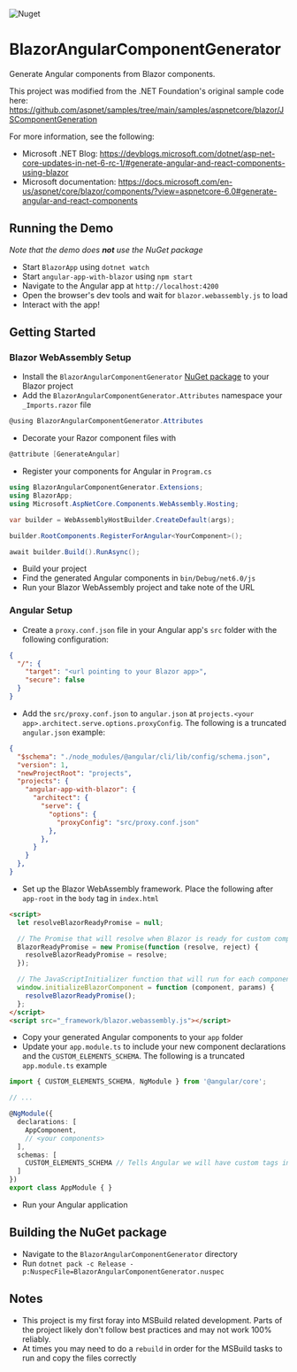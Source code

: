 ![Nuget](https://img.shields.io/nuget/v/BlazorAngularComponentGenerator?style=flat-square)

# BlazorAngularComponentGenerator

Generate Angular components from Blazor components.

This project was modified from the .NET Foundation's original sample code here: https://github.com/aspnet/samples/tree/main/samples/aspnetcore/blazor/JSComponentGeneration

For more information, see the following:
* Microsoft .NET Blog: https://devblogs.microsoft.com/dotnet/asp-net-core-updates-in-net-6-rc-1/#generate-angular-and-react-components-using-blazor
* Microsoft documentation: https://docs.microsoft.com/en-us/aspnet/core/blazor/components/?view=aspnetcore-6.0#generate-angular-and-react-components

## Running the Demo

_Note that the demo does **not** use the NuGet package_

* Start `BlazorApp` using `dotnet watch`
* Start `angular-app-with-blazor` using `npm start`
* Navigate to the Angular app at `http://localhost:4200`
* Open the browser's dev tools and wait for `blazor.webassembly.js` to load
* Interact with the app!

## Getting Started

### Blazor WebAssembly Setup

* Install the `BlazorAngularComponentGenerator` [NuGet package](https://www.nuget.org/packages/BlazorAngularComponentGenerator/) to your Blazor project
* Add the `BlazorAngularComponentGenerator.Attributes` namespace your `_Imports.razor` file
```C#
@using BlazorAngularComponentGenerator.Attributes
```
* Decorate your Razor component files with
```C#
@attribute [GenerateAngular]
```
* Register your components for Angular in `Program.cs`
```C#
using BlazorAngularComponentGenerator.Extensions;
using BlazorApp;
using Microsoft.AspNetCore.Components.WebAssembly.Hosting;

var builder = WebAssemblyHostBuilder.CreateDefault(args);

builder.RootComponents.RegisterForAngular<YourComponent>();

await builder.Build().RunAsync();
```
* Build your project
* Find the generated Angular components in `bin/Debug/net6.0/js`
* Run your Blazor WebAssembly project and take note of the URL

### Angular Setup

* Create a `proxy.conf.json` file in your Angular app's `src` folder with the following configuration:
```JSON
{
  "/": {
    "target": "<url pointing to your Blazor app>",
    "secure": false
  }
}
```
* Add the `src/proxy.conf.json` to `angular.json` at `projects.<your app>.architect.serve.options.proxyConfig`. The following is a truncated `angular.json` example:
```JSON
{
  "$schema": "./node_modules/@angular/cli/lib/config/schema.json",
  "version": 1,
  "newProjectRoot": "projects",
  "projects": {
    "angular-app-with-blazor": {
      "architect": {
        "serve": {
          "options": {
            "proxyConfig": "src/proxy.conf.json"
          },
        },
      }
    }
  },
}
```
* Set up the Blazor WebAssembly framework. Place the following after `app-root` in the `body` tag in `index.html`
```HTML
<script>
  let resolveBlazorReadyPromise = null;

  // The Promise that will resolve when Blazor is ready for custom components
  BlazorReadyPromise = new Promise(function (resolve, reject) {
    resolveBlazorReadyPromise = resolve;
  });

  // The JavaScriptInitializer function that will run for each component when Blazor is ready for that component
  window.initializeBlazorComponent = function (component, params) {
    resolveBlazorReadyPromise();
  };
</script>
<script src="_framework/blazor.webassembly.js"></script>
```
* Copy your generated Angular components to your `app` folder
* Update your `app.module.ts` to include your new component declarations and the `CUSTOM_ELEMENTS_SCHEMA`. The following is a truncated `app.module.ts` example
```TypeScript
import { CUSTOM_ELEMENTS_SCHEMA, NgModule } from '@angular/core';

// ...

@NgModule({
  declarations: [
    AppComponent,
    // <your components>
  ],
  schemas: [
    CUSTOM_ELEMENTS_SCHEMA // Tells Angular we will have custom tags in our templates
  ]
})
export class AppModule { }
```
* Run your Angular application

## Building the NuGet package

* Navigate to the `BlazorAngularComponentGenerator` directory
* Run `dotnet pack -c Release -p:NuspecFile=BlazorAngularComponentGenerator.nuspec`

## Notes

* This project is my first foray into MSBuild related development. Parts of the project likely don't follow best practices and may not work 100% reliably.
* At times you may need to do a `rebuild` in order for the MSBuild tasks to run and copy the files correctly
